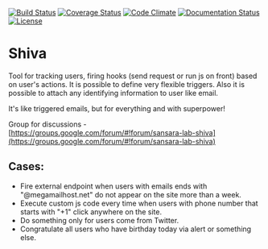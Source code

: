 [![Build Status](https://travis-ci.org/sansaralab/shiva.svg?branch=master)](https://travis-ci.org/sansaralab/shiva)  [![Coverage Status](https://coveralls.io/repos/github/sansaralab/shiva/badge.svg?branch=master)](https://coveralls.io/github/sansaralab/shiva?branch=master)  [![Code Climate](https://codeclimate.com/github/sansaralab/shiva/badges/gpa.svg)](https://codeclimate.com/github/sansaralab/shiva) [![Documentation Status](https://readthedocs.org/projects/sansaralab-shiva/badge/?version=latest)](http://sansaralab-shiva.readthedocs.io/en/latest/?badge=latest)  [![License](http://img.shields.io/:license-apache-blue.svg?style=flat-square)](http://www.apache.org/licenses/LICENSE-2.0.html)

# Shiva
Tool for tracking users, firing hooks (send request or run js on front) based on user's actions.
It is possible to define very flexible triggers. Also it is possible to attach any identifying information to user like email.

It's like triggered emails, but for everything and with superpower!

Group for discussions - [https://groups.google.com/forum/#!forum/sansara-lab-shiva](https://groups.google.com/forum/#!forum/sansara-lab-shiva)

## Cases:
- Fire external endpoint when users with emails ends with "@megamailhost.net" do not appear on the site more than a week.
- Execute custom js code every time when users with phone number that starts with "+1" click anywhere on the site.
- Do something only for users come from Twitter.
- Сongratulate all users who have birthday today via alert or something else.
